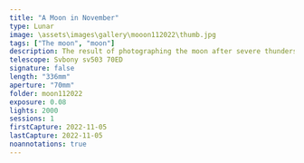 ```yaml
---
title: "A Moon in November"
type: Lunar
image: \assets\images\gallery\mooon112022\thumb.jpg
tags: ["The moon", "moon"]
description: The result of photographing the moon after severe thunderstorms washed away all the fog and created clear seeing conditions.
telescope: Svbony sv503 70ED
signature: false
length: "336mm"
aperture: "70mm"
folder: moon112022
exposure: 0.08
lights: 2000
sessions: 1
firstCapture: 2022-11-05
lastCapture: 2022-11-05
noannotations: true
---
```

